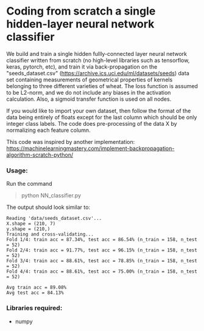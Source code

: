# Coding from scratch a single hidden-layer neural network classifier
 
We build and train a single hidden fullly-connected layer neural network classifier written from scratch (no high-level libraries such as tensorflow, keras, pytorch, etc), and train it via back-propagation on the "seeds_dataset.csv" (https://archive.ics.uci.edu/ml/datasets/seeds) data set containing measurements of geometrical properties of kernels belonging to three different varieties of wheat. The loss function is assumed to be L2-norm, and we do not include any biases in the activation calculation. Also, a sigmoid transfer function is used on all nodes.

 If you would like to import your own dataset, then follow the format of the data being entirely of floats except for the last column which should be only integer class labels. The code does pre-processing of the data X by normalizing each feature column.

 This code was inspired by another implementation:
 https://machinelearningmastery.com/implement-backpropagation-algorithm-scratch-python/

### Usage:

Run the command

> python NN_classifier.py

The output should look similar to:

```
Reading 'data/seeds_dataset.csv'...
X.shape = (210, 7)
y.shape = (210,)
Training and cross-validating...
Fold 1/4: train acc = 87.34%, test acc = 86.54% (n_train = 158, n_test = 52)
Fold 2/4: train acc = 91.77%, test acc = 96.15% (n_train = 158, n_test = 52)
Fold 3/4: train acc = 88.61%, test acc = 78.85% (n_train = 158, n_test = 52)
Fold 4/4: train acc = 88.61%, test acc = 75.00% (n_train = 158, n_test = 52)

Avg train acc = 89.08%
Avg test acc = 84.13%

```

### Libraries required:

* numpy
